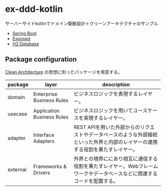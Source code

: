 # ex-ddd-kotlin

サーバーサイドkotlinでドメイン駆動設計＋クリーンアーキテクチャのサンプル

- [Spring Boot](https://github.com/spring-projects/spring-boot)
- [Exposed](https://github.com/JetBrains/Exposed)
- [H2 Database](https://github.com/h2database/h2database)

## Package configuration

[Clean Architecture](https://blog.cleancoder.com/uncle-bob/2012/08/13/the-clean-architecture.html)
の思想に則ったパッケージを用意する。

| package  | layer                      | description                                                         |
----------|----------------------------|---------------------------------------------------------------------
| domain   | Enterprise Business Rules  | ビジネスロジックを表現するレイヤー。                                                  |
| usecase  | Application Business Rules | ビジネスロジックを用いてユースケースを実現するレイヤー。                                        |
| adapter  | Interface Adapters         | REST APIを用いた外部からのリクエストやデータベースのような外部接続といった外界と内部のレイヤーの連携する役割を果たすレイヤー。 |
| external | Frameworks & Drivers       | 外界との境界ににあり相互に通信する役割を果たすレイヤー。Webフレームワークやデータベースなどに関連するコードを配置する。       |
